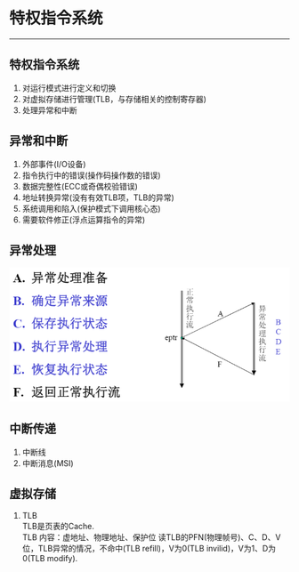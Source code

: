 # 特权指令系统

---
## 特权指令系统
1. 对运行模式进行定义和切换
2. 对虚拟存储进行管理(TLB，与存储相关的控制寄存器)
3. 处理异常和中断

## 异常和中断
1. 外部事件(I/O设备)
2. 指令执行中的错误(操作码操作数的错误)
3. 数据完整性(ECC或奇偶校验错误)
4. 地址转换异常(没有有效TLB项，TLB的异常)
5. 系统调用和陷入(保护模式下调用核心态)
6. 需要软件修正(浮点运算指令的异常)

## 异常处理
![](images/2021-11-22-16-39-40.png)

## 中断传递
1. 中断线
2. 中断消息(MSI)

## 虚拟存储
1. TLB</br>
   TLB是页表的Cache.</br>
   TLB 内容：虚地址、物理地址、保护位
   读TLB的PFN(物理帧号)、C、D、V位，TLB异常的情况，不命中(TLB refill)，V为0(TLB invilid)，V为1、D为0(TLB modify).